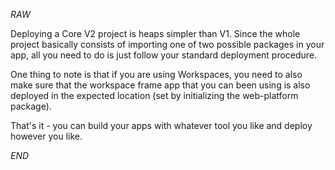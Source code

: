 *RAW*

Deploying a Core V2 project is heaps simpler than V1. Since the whole project basically consists of importing one of two possible packages in your app, all you need to do is just follow your standard deployment procedure.

One thing to note is that if you are using Workspaces, you need to also make sure that the workspace frame app that you can been using is also deployed in the expected location (set by initializing the web-platform package).

That's it - you can build your apps with whatever tool you like and deploy however you like.

*END*

## 

<!-- TODO -->